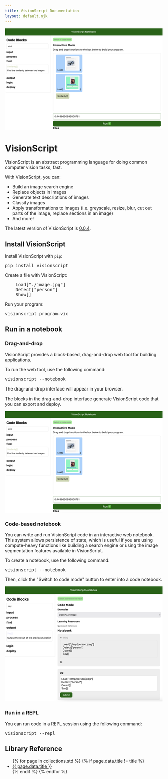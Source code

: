 ```yaml
---
title: VisionScript Documentation
layout: default.njk
---
```


<img src="/assets/image_similarity.png" alt="A VisionScript notebook to find the similarity between two images" />

<h1>VisionScript</h1>
<p>VisionScript is an abstract programming language for doing common computer vision tasks, fast.</p>
<p>With VisionScript, you can:</p>
<ul>
    <li>Build an image search engine</li>
    <li>Replace objects in images</li>
    <li>Generate text descriptions of images</li>
    <li>Classify images</li>
    <li>Apply transformations to images (i.e. greyscale, resize, blur, cut out parts of the image, replace sections in an image)</li>
    <li>And more!</li>
</ul>
<p>The latest version of VisionScript is <a href="https://pypi.org/project/visionscript/">0.0.4</a>.</p>

<h2 id="install">Install VisionScript</h2>
<p>Install VisionScript with <code>pip</code>:</p>
<pre>pip install visionscript</pre>
<p>Create a file with VisionScript:</p>
<pre>
    Load["./image.jpg"]
    Detect["person"]
    Show[]
</pre>
<p>Run your program:</p>
<pre>visionscript program.vic</pre>
<h2>Run in a notebook</h2>
<h3>Drag-and-drop</h3>
<p>VisionScript provides a block-based, drag-and-drop web tool for building applications.</p>
<p>To run the web tool, use the following command:</p>
<pre>visionscript --notebook</pre>
<p>The drag-and-drop interface will appear in your browser.</p>
<p>The blocks in the drag-and-drop interface generate VisionScript code that you can export and deploy.</p>
<img src="/assets/image_similarity.png" alt="A VisionScript notebook to find the similarity between two images" />
<h3>Code-based notebook</h3>
<p>You can write and run VisionScript code in an interactive web notebook. This system allows persistence of state, which is useful if you are using compute-heavy functions like building a search engine or using the image segmentation features available in VisionScript.</p>
<p>To create a notebook, use the following command:</p>
<pre>visionscript --notebook</pre>
<p>Then, click the "Switch to code mode" button to enter into a code notebook.</p>
<img src="/assets/counting_example.png" alt="A VisionScript notebook to count the number of objects in an image" />
<h3>Run in a REPL</h3>
<p>You can run code in a REPL session using the following command:</p>
<pre>visionscript --repl</pre>
<h2>Library Reference</h2>
<ul>
    {% for page in collections.std %}
        {% if page.data.title != title %}
            <li><a href="{{ page.url }}">{{ page.data.title }}</a></li>
        {% endif %}
    {% endfor %}
</ul>
